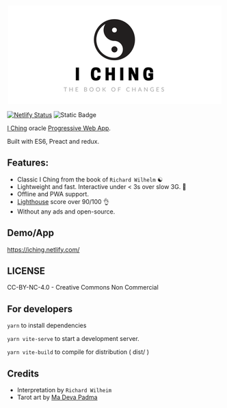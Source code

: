<p align="center">
    <img src="https://github.com/barrabinfc/iching/raw/master/extra/masthead-filled.png">
</p>

[![Netlify Status](https://api.netlify.com/api/v1/badges/917c9009-0d81-4381-bb5f-f0248eee2006/deploy-status)](https://app.netlify.com/sites/iching/deploys)
![Static Badge](https://img.shields.io/badge/gluten-free-8A2BE2?style=flat)

[️️I Ching](https://en.wikipedia.org/wiki/I_Ching) oracle [Progressive Web App](https://g.co/ProgressiveWebApps).

Built with ES6, Preact and redux.

## Features:

- Classic I Ching from the book of `Richard Wilhelm` ☯️
- Lightweight and fast. Interactive under < 3s over slow 3G. 🎉
- Offline and PWA support.
- [Lighthouse](https://github.com/GoogleChrome/lighthouse) score over 90/100 👌
- Without any ads and open-source.

## Demo/App

https://iching.netlify.com/

## LICENSE

CC-BY-NC-4.0 - Creative Commons Non Commercial

## For developers

`yarn` to install dependencies

`yarn vite-serve` to start a development server.

`yarn vite-build` to compile for distribution ( dist/ )

## Credits

- Interpretation by `Richard Wilheim`
- Tarot art by [Ma Deva Padma](http://thetaooracle.com)
